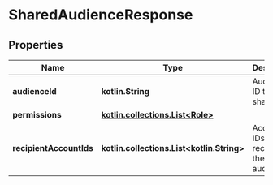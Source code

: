 
# SharedAudienceResponse

## Properties
| Name | Type | Description | Notes |
| ------------ | ------------- | ------------- | ------------- |
| **audienceId** | **kotlin.String** | Audience ID that was shared |  [optional] |
| **permissions** | [**kotlin.collections.List&lt;Role&gt;**](Role.md) |  |  [optional] |
| **recipientAccountIds** | **kotlin.collections.List&lt;kotlin.String&gt;** | Account IDs that received the audience |  [optional] |



